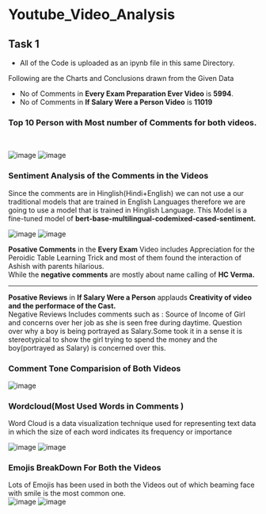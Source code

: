 # Youtube_Video_Analysis

## Task 1 
- All of the Code is uploaded as an ipynb file in this same Directory. 

Following are the Charts and Conclusions drawn from the Given Data
- No of Comments in **Every Exam Preparation Ever Video** is **5994**.
- No of Comments in **If Salary Were a Person Video** is **11019** 
### Top 10 Person with Most number of Comments for both videos. 
<br>

![image](https://user-images.githubusercontent.com/60213893/136848004-5a9009ad-a44d-4e31-afa4-0207df6759d2.png)
![image](https://user-images.githubusercontent.com/60213893/136848093-ec2c315b-9416-4188-8f7b-ea0816074d3f.png)

### Sentiment Analysis of the Comments in the Videos 
Since the comments are in Hinglish(Hindi+English) we can not use a our traditional models that are trained in English Languages therefore we are going to use a model that is trained in Hinglish Language. This Model is a fine-tuned model of **bert-base-multilingual-codemixed-cased-sentiment.**
<br>

![image](https://user-images.githubusercontent.com/60213893/136848310-c64de5b7-e551-45a5-85c9-ad5eddc50891.png)
![image](https://user-images.githubusercontent.com/60213893/136848333-66d77ee8-1a36-4ac6-9fe0-248a9a225ffb.png)

**Posative Comments** in the **Every Exam** Video includes Appreciation for the Peroidic Table Learning Trick and most of them found the interaction of Ashish with parents hilarious.
<br>
While the **negative comments** are mostly about name calling of **HC Verma.**
<br>
___
**Posative Reviews** in **If Salary Were a Person** applauds **Creativity of video and the performace of the Cast.**
<br>
Negative Reviews Includes comments such as : Source of Income of Girl and concerns over her job as she is seen free during daytime.
Question over why a boy is being portrayed as Salary.Some took it in a sense it is stereotypical to show the girl trying to spend the money and the boy(portrayed as Salary) is concerned over this.

### Comment Tone Comparision of Both Videos
![image](https://user-images.githubusercontent.com/60213893/136849175-72d5c1de-2e7c-4a01-b736-60b6893dacca.png)

### Wordcloud(Most Used Words in Comments )
Word Cloud is a data visualization technique used for representing text data in which the size of each word indicates its frequency or importance
<br>

![image](https://user-images.githubusercontent.com/60213893/136849297-c7073cbc-48ae-4276-8ba5-bcde777158e7.png)
![image](https://user-images.githubusercontent.com/60213893/136849363-d0c69bb5-a700-4a2a-9b52-aa9eddd67e84.png)

### Emojis BreakDown For Both the Videos 
Lots of Emojis has been used in both the Videos out of which beaming face with smile is the most common one. 
<br>
![image](https://user-images.githubusercontent.com/60213893/136849600-3facaf78-4173-45e9-a4a4-681cfa7e6a77.png)
![image](https://user-images.githubusercontent.com/60213893/136849657-d7207172-9b91-48ba-9a2c-437446fd911d.png)


